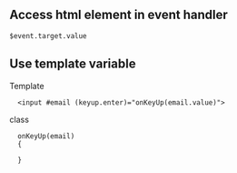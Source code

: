 ## Access html element in event handler 
``` 
$event.target.value
```

## Use template variable
Template 
``` 
  <input #email (keyup.enter)="onKeyUp(email.value)">
```
class
```
  onKeyUp(email)
  {
    
  }
```

